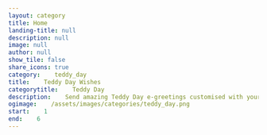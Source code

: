 ```yaml
---
layout: category
title: Home
landing-title: null
description: null
image: null
author: null
show_tile: false
share_icons: true
category:    teddy_day
title:    Teddy Day Wishes
categorytitle:    Teddy Day
description:    Send amazing Teddy Day e-greetings customised with your name
ogimage:    /assets/images/categories/teddy_day.png
start:    1
end:    6
---
```

